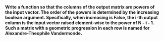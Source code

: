 #### Write a function so that the columns of the output matrix are powers of the input vector. The order of the powers is determined by the increasing boolean argument. Specifically, when increasing is False, the i-th output column is the input vector raised element-wise to the power of N - i - 1. Such a matrix with a geometric progression in each row is named for Alexandre-Theophile Vandermonde.
